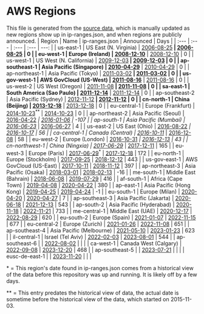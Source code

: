 # AWS Regions

This file is generated from the [source data](announces.json), which is manually updated as new regions show up in ip-ranges.json, and when regions are publicly announced.
| Region | Name | ip-ranges.json | Announced | Days |
| :--- | :--- | :--- | :--- | ---: |
| us-east-1 | US East (N. Virginia) | [2006-08-25](https://github.com/seligman/aws-ip-ranges/blob/62192af43e2b1f1d290bdd1c56ca96f800746a88/ip-ranges.json#L107)<sup>**</sup> | [2006-08-25](https://aws.amazon.com/blogs/aws/amazon_ec2_beta/) | 0 |
| eu-west-1 | Europe (Ireland) | [2008-12-10](https://github.com/seligman/aws-ip-ranges/blob/62192af43e2b1f1d290bdd1c56ca96f800746a88/ip-ranges.json#L132)<sup>**</sup> | [2008-12-10](https://aws.amazon.com/about-aws/whats-new/2008/12/10/amazon-ec2-crosses-the-atlantic/) | 0 |
| us-west-1 | US West (N. California) | [2009-12-03](https://github.com/seligman/aws-ip-ranges/blob/62192af43e2b1f1d290bdd1c56ca96f800746a88/ip-ranges.json#L17)<sup>**</sup> | [2009-12-03](https://aws.amazon.com/about-aws/whats-new/2009/12/03/aws-launches-the-northern-california-region/) | 0 |
| ap-southeast-1 | Asia Pacific (Singapore) | [2010-04-29](https://github.com/seligman/aws-ip-ranges/blob/62192af43e2b1f1d290bdd1c56ca96f800746a88/ip-ranges.json#L57)<sup>**</sup> | [2010-04-29](https://aws.amazon.com/about-aws/whats-new/2010/04/29/announcing-asia-pacific-singapore-region/) | 0 |
| ap-northeast-1 | Asia Pacific (Tokyo) | [2011-03-02](https://github.com/seligman/aws-ip-ranges/blob/62192af43e2b1f1d290bdd1c56ca96f800746a88/ip-ranges.json#L32)<sup>**</sup> | [2011-03-02](https://aws.amazon.com/about-aws/whats-new/2011/03/02/announcing-asia-pacific-tokyo-region/) | 0 |
| us-gov-west-1 | AWS GovCloud (US-West) | [2011-08-16](https://github.com/seligman/aws-ip-ranges/blob/62192af43e2b1f1d290bdd1c56ca96f800746a88/ip-ranges.json#L417)<sup>**</sup> | [2011-08-16](https://aws.amazon.com/blogs/aws/new-aws-govcloud-us-region/) | 0 |
| us-west-2 | US West (Oregon) | [2011-11-08](https://github.com/seligman/aws-ip-ranges/blob/62192af43e2b1f1d290bdd1c56ca96f800746a88/ip-ranges.json#L122)<sup>**</sup> | [2011-11-08](https://aws.amazon.com/about-aws/whats-new/2011/11/08/Announcing-new-us-west-oregon-region/) | 0 |
| sa-east-1 | South America (Sao Paulo) | [2011-12-14](https://github.com/seligman/aws-ip-ranges/blob/62192af43e2b1f1d290bdd1c56ca96f800746a88/ip-ranges.json#L102)<sup>**</sup> | [2011-12-14](https://aws.amazon.com/about-aws/whats-new/2011/12/14/announcing-the-south-america-sao-paulo-region/) | 0 |
| ap-southeast-2 | Asia Pacific (Sydney) | [2012-11-12](https://github.com/seligman/aws-ip-ranges/blob/62192af43e2b1f1d290bdd1c56ca96f800746a88/ip-ranges.json#L12)<sup>**</sup> | [2012-11-12](https://aws.amazon.com/about-aws/whats-new/2012/11/12/announcing-the-aws-asia-pacific-sydney-region/) | 0 |
| cn-north-1 | China (Beijing) | [2013-12-18](https://github.com/seligman/aws-ip-ranges/blob/62192af43e2b1f1d290bdd1c56ca96f800746a88/ip-ranges.json#L497)<sup>**</sup> | [2013-12-18](https://aws.amazon.com/about-aws/whats-new/2013/12/18/announcing-the-aws-china-beijing-region/) | 0 |
| eu-central-1 | Europe (Frankfurt) | [2014-10-23](https://github.com/seligman/aws-ip-ranges/blob/62192af43e2b1f1d290bdd1c56ca96f800746a88/ip-ranges.json#L82)<sup>**</sup> | [2014-10-23](https://aws.amazon.com/about-aws/whats-new/2014/10/23/announcing-the-aws-eu-frankfurt-region/) | 0 |
| ap-northeast-2 | Asia Pacific (Seoul) | [2016-04-22](https://github.com/seligman/aws-ip-ranges/blob/62192af43e2b1f1d290bdd1c56ca96f800746a88/ip-ranges.json#L37)<sup>*</sup> | [2016-01-06](https://aws.amazon.com/about-aws/whats-new/2016/01/announcing-asia-pacific-seoul-region/) | -107 |
| ap-south-1 | Asia Pacific (Mumbai) | [2016-06-23](https://github.com/seligman/aws-ip-ranges/blob/62192af43e2b1f1d290bdd1c56ca96f800746a88/ip-ranges.json#L47)<sup>*</sup> | [2016-06-27](https://aws.amazon.com/about-aws/whats-new/2016/06/announcing-the-aws-asia-pacific-mumbai-region/) | 4 |
| us-east-2 | US East (Ohio) | [2016-08-22](https://github.com/seligman/aws-ip-ranges/blob/62192af43e2b1f1d290bdd1c56ca96f800746a88/ip-ranges.json#L27)<sup>*</sup> | [2016-10-17](https://aws.amazon.com/about-aws/whats-new/2016/10/announcing-the-aws-us-east-ohio-region/) | 56 |
| ca-central-1 | Canada (Central) | [2016-10-11](https://github.com/seligman/aws-ip-ranges/blob/62192af43e2b1f1d290bdd1c56ca96f800746a88/ip-ranges.json#L177)<sup>*</sup> | [2016-12-08](https://aws.amazon.com/about-aws/whats-new/2016/12/announcing-the-aws-canada-central-region/) | 58 |
| eu-west-2 | Europe (London) | [2016-10-31](https://github.com/seligman/aws-ip-ranges/blob/62192af43e2b1f1d290bdd1c56ca96f800746a88/ip-ranges.json#L167)<sup>*</sup> | [2016-12-13](https://aws.amazon.com/about-aws/whats-new/2016/12/announcing-the-aws-europe-london-region/) | 43 |
| cn-northwest-1 | China (Ningxia) | [2017-06-29](https://github.com/seligman/aws-ip-ranges/blob/62192af43e2b1f1d290bdd1c56ca96f800746a88/ip-ranges.json#L502)<sup>*</sup> | [2017-12-11](https://aws.amazon.com/blogs/aws/now-open-aws-china-ningxia-region/) | 165 |
| eu-west-3 | Europe (Paris) | [2017-06-29](https://github.com/seligman/aws-ip-ranges/blob/62192af43e2b1f1d290bdd1c56ca96f800746a88/ip-ranges.json#L357)<sup>*</sup> | [2017-12-18](https://aws.amazon.com/about-aws/whats-new/2017/12/announcing-the-aws-eu-paris-region/) | 172 |
| eu-north-1 | Europe (Stockholm) | [2017-09-25](https://github.com/seligman/aws-ip-ranges/blob/320da8a2ae1568a934200613850b3cf83ed605e0/ip-ranges.json#L797) | [2018-12-12](https://aws.amazon.com/about-aws/whats-new/2018/12/announcing-the-aws-europe-stockholm-region/) | 443 |
| us-gov-east-1 | AWS GovCloud (US-East) | [2017-10-11](https://github.com/seligman/aws-ip-ranges/blob/09e75b86541b904207b345137e8b19b6184e7e78/ip-ranges.json#L1292) | [2018-11-12](https://aws.amazon.com/about-aws/whats-new/2018/11/announcing-the-new-aws-govcloud-us-east-region/) | 397 |
| ap-northeast-3 | Asia Pacific (Osaka) | [2018-03-01](https://github.com/seligman/aws-ip-ranges/blob/539de19179c1f624de7849db0e9542abbe0cd99b/ip-ranges.json#L67) | [2018-02-13](https://aws.amazon.com/jp/about-aws/whats-new/2018/02/announcing-the-aws-osaka-local-region/) | -16 |
| me-south-1 | Middle East (Bahrain) | [2018-06-08](https://github.com/seligman/aws-ip-ranges/blob/7bf375cd42e86237c0b176544666344ac589321c/ip-ranges.json#L1052) | [2019-07-29](https://aws.amazon.com/about-aws/whats-new/2019/07/announcing-the-new-aws-middle-east--bahrain--region-/) | 416 |
| af-south-1 | Africa (Cape Town) | [2019-04-08](https://github.com/seligman/aws-ip-ranges/blob/7691aaf3a742ef10ea48c6c89d0e50d2308f26db/ip-ranges.json#L1692) | [2020-04-22](https://aws.amazon.com/about-aws/whats-new/2020/04/announcing-aws-africa-cape-town-region/) | 380 |
| ap-east-1 | Asia Pacific (Hong Kong) | [2019-04-25](https://github.com/seligman/aws-ip-ranges/blob/d98b9852f6f0a3887131ea7bc05d797f31b9eae7/ip-ranges.json#L687) | [2019-04-24](https://aws.amazon.com/about-aws/whats-new/2019/04/announcing-the-aws-asia-pacific-hong-kong-region/) | -1 |
| eu-south-1 | Europe (Milan) | [2020-04-20](https://github.com/seligman/aws-ip-ranges/blob/302e01aba29b39f6cde9f359c3ea180d53626208/ip-ranges.json#L115) | [2020-04-27](https://aws.amazon.com/about-aws/whats-new/2020/04/announcing-the-new-aws-europe-milan-region/) | 7 |
| ap-southeast-3 | Asia Pacific (Jakarta) | [2020-06-18](https://github.com/seligman/aws-ip-ranges/blob/caac0a6e9a27882d0b662b3c834f5c7c5861cdff/ip-ranges.json#L1513) | [2021-12-13](https://aws.amazon.com/blogs/aws/now-open-aws-asia-pacific-jakarta-region/) | 543 |
| ap-south-2 | Asia Pacific (Hyderabad) | [2020-11-18](https://github.com/seligman/aws-ip-ranges/blob/2451a9b5fb35d11b82013b649ac4619713599154/ip-ranges.json#L2119) | [2022-11-21](https://aws.amazon.com/blogs/aws/now-open-the-30th-aws-region-asia-pacific-hyderabad-region-in-india/) | 733 |
| me-central-1 | Middle East (UAE) | [2020-12-17](https://github.com/seligman/aws-ip-ranges/blob/29dbd2b5a7c68c55a3261409e4e3ef940b48284f/ip-ranges.json#L3937) | [2022-08-29](https://aws.amazon.com/blogs/aws/now-open-aws-region-in-the-united-arab-emirates-uae/) | 620 |
| eu-south-2 | Europe (Spain) | [2021-01-07](https://github.com/seligman/aws-ip-ranges/blob/598ba43008830593fbcf497fb4111a56eb2833f7/ip-ranges.json#L781) | [2022-11-15](https://aws.amazon.com/blogs/aws/now-open-aws-region-in-spain/) | 677 |
| eu-central-2 | Europe (Zurich) | [2021-01-26](https://github.com/seligman/aws-ip-ranges/blob/9f2a1e0c240faac3091c4e543eab10e2d6333f6b/ip-ranges.json#L1333) | [2022-11-08](https://aws.amazon.com/blogs/aws/a-new-aws-region-opens-in-switzerland/) | 651 |
| ap-southeast-4 | Asia Pacific (Melbourne) | [2021-05-10](https://github.com/seligman/aws-ip-ranges/blob/0114285c92ea38e01361f4d179834df2c3f502cf/ip-ranges.json#L13) | [2023-01-23](https://aws.amazon.com/blogs/aws/now-open-aws-asia-pacific-melbourne-region-in-australia/) | 623 |
| il-central-1 | Israel (Tel Aviv) | [2022-02-03](https://github.com/seligman/aws-ip-ranges/blob/439a2ba453178a4de3bf8271e82a0a30e355131a/ip-ranges.json#L889) | [2023-08-01](https://aws.amazon.com/blogs/aws/now-open-aws-israel-tel-aviv-region/) | 544 |
| ap-southeast-6 |  | [2022-08-02](https://github.com/seligman/aws-ip-ranges/blob/3461b64bfe43ffe778641b743a7746edf5720ed8/ip-ranges.json#L21607) |  |  |
| ca-west-1 | Canada West (Calgary) | [2022-09-08](https://github.com/seligman/aws-ip-ranges/blob/c7033f0104a780124ea5791865ea7b9a68c5cd4b/ip-ranges.json#L763) | [2023-12-20](https://aws.amazon.com/blogs/aws/the-aws-canada-west-calgary-region-is-now-available/) | 468 |
| ap-southeast-5 |  | [2023-07-21](https://github.com/seligman/aws-ip-ranges/blob/689fc5838a0a6bafecee8d9a4490422d7593036e/ip-ranges.json#L379) |  |  |
| eusc-de-east-1 |  | [2023-11-20](https://github.com/seligman/aws-ip-ranges/blob/23590e18c52ca531a533028259c8f029b2d36e3c/ip-ranges.json#L13555) |  |  |

\* = This region's date found in ip-ranges.json comes from a historical
view of the data before this repository was up and running.  It is likely
off by a few days.

\*\* = This entry predates the historical view of data, the actual date is
sometime before the historical view of the data, which started on 2015-11-03.
